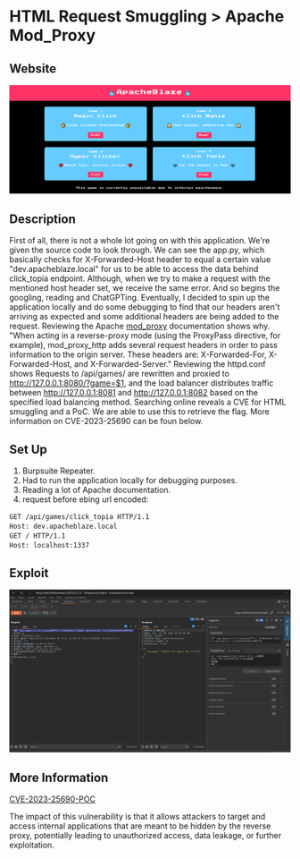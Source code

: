 # HTML Request Smuggling > Apache Mod_Proxy 

## Website 

<img src= "apacheblaze_website.PNG">

## Description

First of all, there is not a whole lot going on with this application. We're given the source code to look through. We can see the app.py, which basically checks for X-Forwarded-Host header to equal a certain value "dev.apacheblaze.local" for us to be able to access the data behind click_topia endpoint. Although, when we try to make a request with the mentioned host header set, we receive the same error. And so begins the googling, reading and ChatGPTing. Eventually, I decided to spin up the application locally and do some debugging to find that our headers aren't arriving as expected and some additional headers are being added to the request. Reviewing the Apache [mod_proxy](https://httpd.apache.org/docs/2.4/mod/mod_proxy.html) documentation shows why. "When acting in a reverse-proxy mode (using the ProxyPass directive, for example), mod_proxy_http adds several request headers in order to pass information to the origin server. These headers are: X-Forwarded-For, X-Forwarded-Host, and X-Forwarded-Server." Reviewing the httpd.conf shows Requests to /api/games/ are rewritten and proxied to http://127.0.0.1:8080/?game=$1, and the load balancer distributes traffic between http://127.0.0.1:8081 and http://127.0.0.1:8082 based on the specified load balancing method. Searching online reveals a CVE for HTML smuggling and a PoC. We are able to use this to retrieve the flag. More information on CVE-2023-25690 can be foun below.

## Set Up

1. Burpsuite Repeater.
2. Had to run the application locally for debugging purposes.
3. Reading a lot of Apache documentation. 
4. request before ebing url encoded:
  ```html
GET /api/games/click_topia HTTP/1.1
Host: dev.apacheblaze.local
GET / HTTP/1.1
Host: localhost:1337
```
## Exploit
<img src= "exploited_html_)smuggling.PNG">

## More Information

[CVE-2023-25690-POC](https://github.com/dhmosfunk/CVE-2023-25690-POC/tree/main#internal-http-request-smuggling-via-header-injection)
<summary> The impact of this vulnerability is that it allows attackers to target and access internal applications that are meant to be hidden by the reverse proxy, potentially leading to unauthorized access, data leakage, or further exploitation.</summary>

